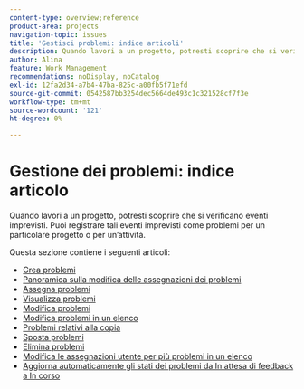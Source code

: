 ```yaml
---
content-type: overview;reference
product-area: projects
navigation-topic: issues
title: 'Gestisci problemi: indice articoli'
description: Quando lavori a un progetto, potresti scoprire che si verificano eventi imprevisti. Puoi registrare tali eventi imprevisti come problemi per un particolare progetto o per un’attività. Gli articoli seguenti contengono informazioni sulla gestione dei problemi.
author: Alina
feature: Work Management
recommendations: noDisplay, noCatalog
exl-id: 12fa2d34-a7b4-47ba-825c-a00fb5f71efd
source-git-commit: 0542587bb3254dec5664de493c1c321528cf7f3e
workflow-type: tm+mt
source-wordcount: '121'
ht-degree: 0%

---
```


# Gestione dei problemi: indice articolo

<!--Audited: 08/2025-->

Quando lavori a un progetto, potresti scoprire che si verificano eventi imprevisti. Puoi registrare tali eventi imprevisti come problemi per un particolare progetto o per un’attività.

Questa sezione contiene i seguenti articoli:

* [Crea problemi](../../../manage-work/issues/manage-issues/create-issues.md)
* [Panoramica sulla modifica delle assegnazioni dei problemi](../../../manage-work/issues/manage-issues/modify-issue-assignments-overview.md)
* [Assegna problemi](../../../manage-work/issues/manage-issues/assign-issues.md)
* [Visualizza problemi](../../../manage-work/issues/manage-issues/view-issues.md)
* [Modifica problemi](../../../manage-work/issues/manage-issues/edit-issues.md)
* [Modifica problemi in un elenco](../../../manage-work/issues/manage-issues/edit-issues-in-a-list.md)
* [Problemi relativi alla copia](../../../manage-work/issues/manage-issues/copy-issues.md)
* [Sposta problemi](../../../manage-work/issues/manage-issues/move-issues.md)
* [Elimina problemi](../../../manage-work/issues/manage-issues/delete-issues.md)
* [Modifica le assegnazioni utente per più problemi in un elenco](../../../manage-work/issues/manage-issues/edit-assignments-for-multiple-issues.md)
* [Aggiorna automaticamente gli stati dei problemi da In attesa di feedback a In corso](../../../manage-work/issues/manage-issues/turn-issue-status-from-awf-to-inp-automatically.md)
